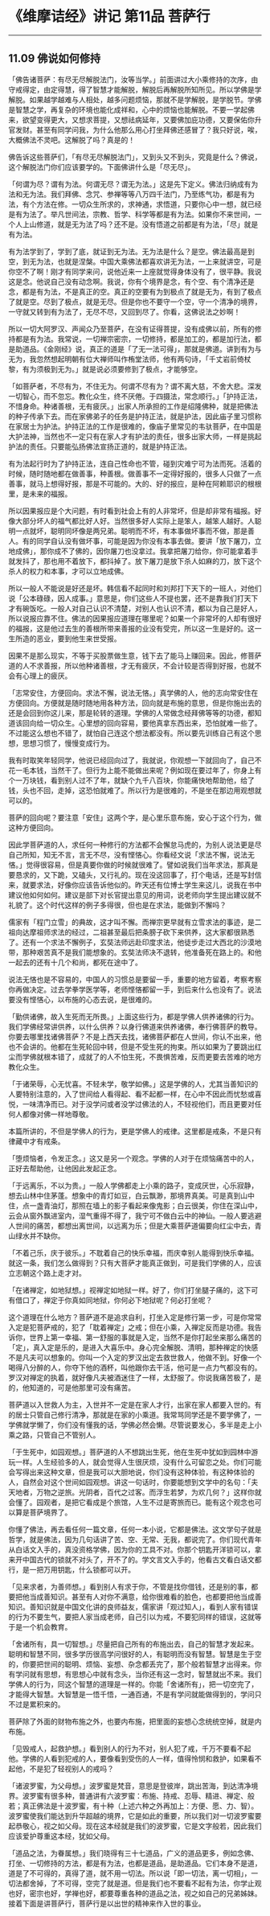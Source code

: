 # 《维摩诘经》讲记 第11品 菩萨行

------

## 11.09 佛说如何修持

「佛告诸菩萨：有尽无尽解脱法门，汝等当学。」前面讲过大小乘修持的次序，由守戒得定，由定得慧，得了智慧才能解脱，解脱后再解脱所知所见。所以学佛是学解脱。如果越学越难与人相处，越多问题烦恼，那就不是学解脱，是学脱节。学佛是智慧之学，再复杂的环境也能化成祥和，心中的烦恼也能解脱。不要一学起佛来，欲望变得更大，又想求菩提，又想祛病延年，又要佛加庇功德，又要保佑你升官发财。甚至有同学问我，为什么他那么用心打坐拜佛还感冒了？我只好说，唉，大概佛法不灵吧。这解脱了吗？真是的！

佛告诉这些菩萨们，「有尽无尽解脱法门」，又到头又不到头，究竟是什么？佛说，这个解脱法门你们应该要学的。下面佛讲什么是「尽无尽」。

「何谓为尽？谓有为法。何谓无尽？谓无为法。」这是先下定义。佛法归纳成有为法和无为法。我们拜佛、念咒、参禅等等八万四千法门，乃至练气功，都是有为法，有个方法在修。一切众生所求的，求神通，求悟道，只要你心中一想，就已经是有为法了。举凡世间法，宗教、哲学、科学等都是有为法。如果你不来世间，一个人上山修道，就是无为法了吗？还不是。没有悟道之前都是有为法，「尽」就是有为法。

有为法学到了，学到了底，就证到无为法。无为法是什么？是空。佛法最高是到空，到无为法，也就是涅槃。中国大乘佛法都喜欢讲无为法，一上来就讲空，可是你空不了啊！刚才有同学来问，说他近来一上座就觉得身体没有了，很平静。我说这是念。他说自己没有动念啊。我说，你有个境界是念，有个空、有个清净还是念，都是有为法，不是真正的空。真正的空要有为到极点了就是无为，有到了极点了就是空。尽到了极点，就是无尽。但是你也不要守一个空，守一个清净的境界，一守就又转到有为法了，无尽不尽，又回到尽了。你看，这佛说法之妙啊！

所以一切大阿罗汉、声闻众乃至菩萨，在没有证得菩提，没有成佛以前，所有的修持都是有为法。我常说，一切禅宗密宗，一切修持，都是加工的，都是加行法，都是助道品。《金刚经》说，真正的道是「了无一法可得」，那就是佛道。讲到有为与无为，我忽然想起明朝有位大禅师叫作栯堂法师，他有两句诗，「千丈岩前倚杖黎，有为须极到无为。」就是说必须要修到了极点，才能够空。

「如菩萨者，不尽有为，不住无为。何谓不尽有为？谓不离大慈，不舍大悲。深发一切智心，而不忽忘。教化众生，终不厌倦。于四摄法，常念顺行。」「护持正法，不惜身命。种诸善根，无有疲厌。」出家人所承担的工作是绍隆佛种，就是把佛法的种子传承下去。而在家佛弟子的任务是护持正法，就是护法，因此庙子里习惯称在家居士为护法。护持正法的工作是很难的，像庙子里常见的韦驮菩萨，在中国是大护法神，当然也不一定只有在家人才有护法的责任，很多出家大师，一样是挑起护法的责任。只要能弘扬佛法宣扬正道的，就是护持正法。

有为法起行时为了护持正法，连自己性命也不管，碰到灾难宁可为法而死。活着的时候，随时随地都在做善事，种善根。做善事不一定得好报的，很多人只做了一点善事，就马上想得好报，那是不可能的。大的、好的报应，是种在阿赖耶识的根根里，是未来的福报。

所以因果报应是个大问题，有时看到社会上有的人非常坏，但是却非常有福报。好像大部分坏人的福气都比好人好。当然很多好人实际上是笨人，越笨人越好。人聪明一点就坏，聪明同坏像是两兄弟。聪明而不坏，有本事做坏事而不做，那是善人。有的同学自认没有做坏事，可能是因为你没有本事去做。要讲「放下屠刀，立地成佛」，那你成不了佛的，因你屠刀也没拿过。我拿把屠刀给你，你可能拿着手就发抖了，那也用不着放下，都抖掉了。放下屠刀是放下杀人如麻的刀，放下这个杀人的权力和本事，才可以立地成佛。

所以一般人不能说是好还是坏。韩信看不起同时和刘邦打下天下的一班人，对他们说「公本碌碌，因人成事。」意思是，你们这些人不提也罢，还不是靠我们打天下才有碗饭吃。一般人对自己认识不清楚，对别人也认识不清，都以为自己是好人，所以说报应靠不住。佛法的因果报应道理在哪里呢？如果一个非常坏的人却有很好的福报，这是他过去生的善根所带来善报的业没有受完，所以这一生是好的。这一生所造的恶业，要到他生来世受报。

因果不是那么现实，不等于买股票做生意，钱下去了能马上赚回来。因此，修菩萨道的人不求善报，所以他种诸善根，才无有疲厌，不会计较是否得到好报，也就不会有心理上的疲厌。

「志常安住，方便回向。求法不懈，说法无悋。」真学佛的人，他的志向常安住在方便回向。方便就是随时随地用各种方法，回向就是布施的意思，但是你施出去的还是会回到你这儿来，那是轮转的道理。学佛的人常做念经拜佛等等的功德，都知道该回向给一切众生。心里想的回向容易，要他真拿东西出来，恐怕就难一些了。不过能这么想也不错了，就怕自己连这个想法都没有。所以要先训练自己有这个思想，思想习惯了，慢慢变成行为。

我有时取笑年轻同学，他说已经回向过了，我就说，你观想一下就回向了，自己不花一毛本钱，当然干了。但行为上能不能做出来呢？例如现在要过年了，你身上有个一万块钱，看到别人过不了年，就缺个九千八百块，你能痛快地帮助他，给了钱，头也不回，走掉，这恐怕就难了。所以行为是很难的，不是坐在那边用观想就可以的。

菩萨的回向呢？要注意「安住」这两个字，是心里乐意布施，安心于这个行为，做这种方便回向。

因此学菩萨道的人，求任何一种修行的方法都不会懈怠马虎的，为别人说法更是尽自己所知，知无不言，言无不尽，没有悭悋心。你看经文说「求法不懈，说法无悋。」觉得很容易，但是真要你做的时候就很难了。譬如说我们当年求法，那真是要恳求的，又下跪，又磕头，又行礼的。现在没这回事了，打个电话，还是写封信来，就要求法，好像你应该告诉他似的。昨天还有位博士学生来这儿，说我在书中建议他如何如何。建议是部下对长官提出意见的用词，说老师向学生提出建议就不礼貌了。这个时代这样的例子多得很，但也是在求法，能做到不懈吗？

儒家有「程门立雪」的典故，这才叫不懈。而禅宗更早就有立雪求法的事迹，是二祖向达摩祖师求法的经过，二祖甚至最后把条膀子砍下来供养，这大家都很熟悉了。还有一个求法不懈例子，玄奘法师远赴印度求法，他徒步走过大西北的沙漠地带，那种艰苦真不是我们能想象的。玄奘法师决不退转，他准备死在路上的。和他一起去的还有十几个和尚，都死在途中了。

说法无悋也是不容易的，中国人的习惯总是要留一手，重要的地方留着，考察考察你再做决定。过去学拳学医学等，老师悭悋都留一手，到后来什么也没有了。说法要没有悭悋心，以布施的心态去说，是很难的。

「勤供诸佛，故入生死而无所畏。」上面这些行为，都是学佛人供养诸佛的行为。我们学佛经常讲供养，以什么供养？以身行佛道来供养诸佛，奉行佛菩萨的教导。你要去哪里找诸佛菩萨？不是上西天去找，诸佛菩萨都在人世间，你认不出来，他也不会讲的。他都在生死轮回中转，但是不受生死的拘束。所以如果为了要跳出红尘而学佛就根本错了，成就了的人不怕生死，不畏惧苦难，反而更要去苦难的地方教化众生。

「于诸荣辱，心无忧喜。不轻未学，敬学如佛。」这是学佛的人，尤其当善知识的人要特别注意的，入了世间给人看得起、看不起都一样，在心中不因此而忧愁或喜悦，一味清净而已。对于没学问或者没学过佛法的人，不轻视他们，而且更要对任何人都像对佛一样地尊敬。

本篇所讲的，不但是学佛人的行为，更是学佛人的戒律。这里都是戒条，不是只有律藏中才有戒条。

「堕烦恼者，令发正念。」这又是另一个观念。学佛的人对于在烦恼痛苦中的人，正好去帮助他，让他因此发起正念。

「于远离乐，不以为贵。」一般人学佛都走上小乘的路子，变成厌世，心乐寂静，想去山林中住茅蓬。想象中的青灯如豆，白云飘渺，那境界真美。可是真到山中住，点一盏青油灯，那照在墙上的影子看起来像鬼影；白云很美，你住在深山中，云会从窗外飘进室内，湿气重得不得了，我宁可不做白云中的神仙。一般人要逃避人世间的痛苦，都想出离世间，以远离为乐；但是大乘菩萨道偏要向红尘中去，青山绿水并不缺你。

「不着己乐，庆于彼乐。」不耽着自己的快乐幸福，而庆幸别人能得到快乐幸福。就这一条，我们怎么做得到？只有大菩萨才能真正做到，可是我们学佛的人，应该立志朝这个路上走才对。

「在诸禅定，如地狱想。」视禅定如地狱一样。好了，你们打坐腿子痛的，这下可有借口了，禅定于你真如同地狱，你何必下地狱呢？何必打坐呢？

这个道理在什么地方？菩萨道不是追求自利，打坐入定是修行第一步，可是你常常入定是犯菩萨戒的，犯了「耽着禅定」之戒；但在小乘，入禅定反而是功德。我告诉你，世界上第一幸福、第一舒服的事就是入定，当然不是你打起坐来那么痛苦的「定」，真入定是乐的，是进入大喜乐中。身心完全解脱、清明，那种禅定的快感不是凡夫可以想象的。你叫一个入定的罗汉出定去救世救人，他做不到。好像一个喝得八分醉的人，你夺下他的酒杯，叫他跟你去干活，他可是一点力气都没有的。罗汉对禅定的执着，就好像凡夫被酒迷住了一样，太舒服了。你说我痛苦极了，是的，他知道的，可是他那里可没有痛苦。

菩萨道以入世救人为主，入世并不一定是在家人才行，出家在家人都要入世的。有的居士只管自己修行清净，那就是在家的小乘道。我常骂同学还是不要学佛了，一学佛就学懒了，你们没有懂我的话，学佛必然会懒。尽管说要发心，多半是走上小乘之路，只管自己不管别人。

「于生死中，如园观想。」菩萨道的人不想跳出生死，他在生死中犹如到园林中游玩一样。人生经验多的人，就会觉得人生很厌烦，没有什么可留恋之处。你们可能会写得出来这种文章，但是我可以大胆地说，你们没有这种体验，有这种体验的人，自然会对这个世间如园观想。讲这一句话时，你要能想到文学中的名句：「夫天地者，万物之逆旅。光阴者，百代之过客。而浮生若梦，为欢几何？」这样你就会懂了。园观者，是把它看成是个旅馆，人生不过是寄旅而已。能有这个观念也可以算是菩萨境界了。

你懂了佛法，再去看任何一篇文章，任何一本小说，它都是佛法。这文学句子就是哲学，就是佛法，因为几句话讲了苦、空、无常、无我，都说完了。你们现代青年从白话文入手的，真没资格学佛，因为你的工具不对。你那个钥匙开洋锁可以，拿来开中国古代的锁就不对头了，开不了的。学文言文入手的，他看古文看白话文都行，是一把万用钥匙，什么锁都可以开。

「见来求者，为善师想。」看到别人有求于你，不管是找你借钱，还是别的事，都要把他当成善知识。甚至有人对你不满意，给你很难看的脸色，也都要把他当成善知识。善知识就是中国文化讲的良师益友，儒家讲「观过知人」，看到人家有错误的行为不要生气，要把人家当成老师，自己引以为戒，不要犯同样的错误，这就等于是一个机会教育。

「舍诸所有，具一切智想。」尽量把自己所有的布施出去，自己的智慧才发起来。聪明和智慧不同，很多学历很高学问很好的人，有聪明而没有智慧。智慧是生于空的，你要把世间的聪明、烦恼、妄想、杂念都丢完了，那个般若智慧才出得来。你有学问就有思想，有思想心中就有念头，当你还有这一念时，智慧就出不来。我们学佛人的行为，同这个智慧的道理是一样的。你能「舍诸所有」，把一切空完了，才能得大智慧。大智慧是一悟千悟，一通百通，不是有学问就能做得到的，学问只不过是累积来的。

菩萨除了外面的财物布施之外，也要内布施，把里面的妄想心念统统空掉，就是内布施。

「见毁戒人，起救护想。」看到别人的行为不对，别人犯了戒，千万不要看不起他。学佛的人看到犯戒的人，要像看到受伤的人一样，值得怜悯和救护，如果看不起他，不是犯了轻视别人的戒吗？

「诸波罗蜜，为父母想。」波罗蜜是梵音，意思是登彼岸，跳出苦海，到达清净境界。波罗蜜有很多种，普通讲有六波罗蜜：布施、持戒、忍辱、精进、禅定、般若；真正佛法是十波罗蜜，有十种（上述六种之外再加上：方便、愿、力、智）。波罗蜜使我们能达到升华超越的境界，它是如此的重要，所以我们对一切波罗蜜要起恭敬心，视之如父母。现在这本经就是我们的波罗蜜，它是文字般若，因此我们应该爱护尊重这本经，犹如父母。

「道品之法，为眷属想。」我们晓得有三十七道品，广义的道品更多，例如念佛、打坐、一切修持的方法，都是有为法，也都是道品，是助道品。它们本身不是道，道是了不可得的，真得了道，就不用一切法。所以说「即一切法，离一切相」，一切法都舍掉，了不可得，空完了就是道。但是我们也不要看不起有为法，你学止观也好，密宗也好，学禅也好，都要尊重各种的道品之法，视之如自己的兄弟姊妹。接着下面是讲菩萨行，菩萨行是以出世的精神来作入世的事业。

